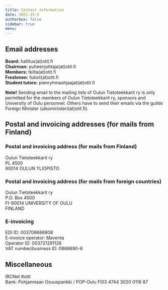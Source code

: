 ```yaml
---
title: Contact information
date: 2021-15-5
authorbox: false
sidebar: true
menu:
---
```


## Email addresses

**Board:** hallitus(at)otit.fi  
**Chairman:** puheenjohtaja(at)otit.fi  
**Members:** tkilta(at)otit.fi  
**Freshmen:** fuksit(at)otit.fi  
**Student tutors:** pienryhmaohjaajat(at)otit.fi

**Note!** Sending email to the mailing lists of Oulun Tietoteekkarit ry is only permitted for the members of Oulun Tietoteekkarit ry, sponsors and University of Oulu personnel. Others have to send their emails via the guilds Foreign Minister (ulkoministeri(at)otit.fi).

## Postal and invoicing addresses (for mails from Finland)

### Postal and invoicing address (for mails from Finland)
Oulun Tietoteekkarit ry  
PL 4500  
90014 OULUN YLIOPISTO  

### Postal and invoicing address (for mails from foreign countries)
Oulun Tietoteekkarit ry  
P.O. Box 4500  
FI-90014 UNIVERSITY OF OULU  
FINLAND

### E-invoicing
EDI ID: 003708686908  
E-invoice operator: Maventa  
Operator ID: 003721291126  
VAT number/business ID: 0868690-8

## Miscellaneous

IRCNet #otit  
Bank: Pohjanmaan Osuuspankki / POP-Oulu FI03 4744 3020 0116 87
